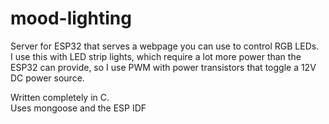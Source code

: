 # mood-lighting
Server for ESP32 that serves a webpage you can use to control RGB LEDs.  
I use this with LED strip lights, which require a lot more power than the ESP32 can provide, so I use PWM with power transistors that toggle a 12V DC power source.  

Written completely in C.  
Uses mongoose and the ESP IDF

